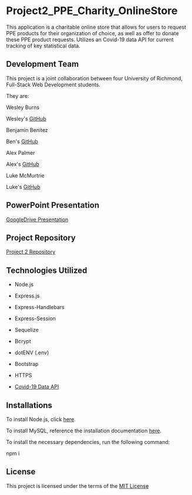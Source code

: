 # Project2_PPE_Charity_OnlineStore

This application is a charitable online store that allows for users to request PPE products for their organization of choice, as well as offer to donate these PPE product requests.  Utilizes an Covid-19 data API for current tracking of key statistical data. 

## Development Team

This project is a joint collaboration between four University of Richmond, Full-Stack Web Development students. 

They are:

Wesley Burns

Wesley's [GitHub](https://github.com/burnsw5)


Benjamin Benitez

Ben's [GitHub](https://github.com/BenjaminBenitez92)


Alex Palmer

Alex's [GitHub](https://github.com/apalmer37)


Luke McMurtrie

Luke's [GitHub](https://github.com/LukeMcM89)

## PowerPoint Presentation

[GoogleDrive Presentation](https://docs.google.com/presentation/d/1BH0x0s606Jzt2ZetRN0ziNWrEau6ByNxZ6cdBrqLSXM/edit?usp=sharing)

## Project Repository

[Project 2 Repository](https://github.com/apalmer37/Project2_PPE_Charity_OnlineStore)

## Technologies Utilized

* Node.js    
* Express.js
* Express-Handlebars 
* Express-Session
* Sequelize 
* Bcrypt 
* dotENV (.env)
* Bootstrap
* HTTPS 

* [Covid-19 Data API](https://rapidapi.com/Gramzivi/api/covid-19-data/)



## Installations

To install Node.js, click [here](https://coding-boot-camp.github.io/full-stack/nodejs/how-to-install-nodejs).

To install MySQL, reference the installation documentation [here](https://dev.mysql.com/downloads/installer/).

To install the necessary dependencies, run the following command:

npm i

## License

This project is licensed under the terms of the [MIT License](https://opensource.org/licenses/MIT)
